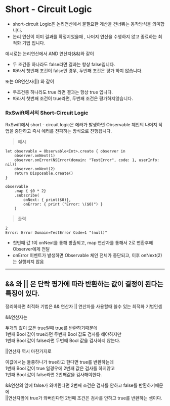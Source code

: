 # Short - Circuit Logic

- short-circuit Logic은 논리연산에서 불필요한 계산을 건너뛰는 동작방식을 의미합니다.
-  논리 연산이 이미 결과를 확정지었을때 , 나머지 연산을 수행하지 않고 종료하는 최적화 기법 입니다.

예시로는 논리연산에서 
AND 연산자(&&)와 같이 
- 두 조건중 하나라도 false라면 결과는 항상 false입니다. 
- 따라서 첫번째 조건이 false인 경우, 두번째 조건은 평가 하지 않습니다.


또는 OR연산자(||) 와 같이 
- 두조건중 하나라도 true 라면 결과는 항상 true 입니다. 
- 따라서 첫번째 조건이 true라면, 두번째 조건은 평가하지않습니다.

### RxSwift에서의 Short-Circuit Logic 

RxSwift에서 short - circuit logic은 에러가 발생하면 Observable 체인의 나머지 작업을 중단하고 즉시 에러를 전파하는 방식으로 진행됩니다.


> 예시
```
let observable = Observable<Int>.create { observer in 
	observer.onNext(1)
	observer.onError(NSError(domain: "TestError", code: 1, userInfo: nil))
	observer.onNext(2)
	return Disposable.create()
}

observable
	.map { $0 * 2}
	.subscribe(
		onNext: { print($0)},
		onError: { print ("Error: \($0)") }
	)
```
> 출력
```
2
Error: Error Domain=TestError Code=1 "(null)"
```

- 첫번째 값 1이 onNext를 통해 방출되고, map 연산자를 통해서 2로 변환후에 Observer에게 전달 
- onError 이벤트가 발생하면 Observable 체인 전체가 중단되고, 이후 onNext(2)는 실행되지 않음


---

## && 와 || 은  단락 평가에 따라 반환하는 값이 결정이 된다는 특징이 있다.

정리하자면 최적화 기법은  && 연산자 || 연산자를 사용할때 쓸수 있는 최적화 기법인셈 

&&연산자는 

두개의 값이 모든 true일때 true를 반환하기때문에  
1번째 Bool 값이 true라면 두번째 Bool 값도 검사를 해야하지만  
1번째 Bool 값이 false라면 두번째 Bool 값을 검사하지 않는다.  

||연산자 역시 마찬가지로 

이값에서는 둘중하나가 true라고 한다면 true를 반환하는데   
1번째 Bool 값이 true 일경우에 2번째 값은 검사를 하지않고   
1번째 Bool 값이 false라면 2번째값을 검사해야한다.  




&&연산의 앞에 false가 와버린다면 2번째 조건은 검사를 안하고 false를 반환하기때문에   
||연산자앞에 true가 와버린다면 2번째 조건은 검사를 안하고 true를 반환하는 셈이다.



